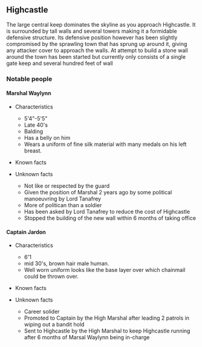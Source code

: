 ## Highcastle

The large central keep dominates the skyline as you approach Highcastle. It is surrounded by tall walls and several towers making it a formidable defensive structure. Its defensive position however has been slightly compromised by the sprawling town that has sprung up around it, giving any attacker cover to approach the walls. At attempt to build a stone wall around the town has been started but currently only consists of a single gate keep and several hundred feet of wall

### Notable people

#### Marshal Waylynn

* Characteristics
  * 5'4"-5'5"
  * Late 40's
  * Balding
  * Has a belly on him
  * Wears a uniform of fine silk material with many medals on his left breast.
  
* Known facts

* Unknown facts
  * Not like or respected by the guard
  * Given the position of Marshal 2 years ago by some political manoeuvring by Lord Tanafrey
  * More of politican than a soldier
  * Has been asked by Lord Tanafrey to reduce the cost of Highcastle
  * Stopped the building of the new wall within 6 months of taking office
  
#### Captain Jardon

* Characteristics

  * 6'1
  * mid 30's, brown hair male human.
  * Well worn uniform looks like the base layer over which chainmail could be thrown over.
  
* Known facts

* Unknown facts
  * Career solider
  * Promoted to Captain by the High Marshal after leading 2 patrols in wiping out a bandit hold
  * Sent to Highcastle by the High Marshal to keep Highcastle running after 6 months of Marsal Waylynn being in-charge
